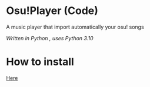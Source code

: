 # Osu!Player (Code)

A music player that import automatically your osu! songs

*Written in Python , uses Python 3.10*

# How to install

[Here](https://github.com/OJddJO/osu-music-player.exe)
